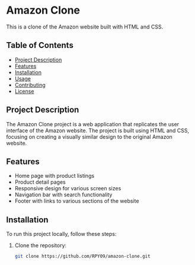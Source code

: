 # Amazon Clone

This is a clone of the Amazon website built with HTML and CSS.

## Table of Contents

- [Project Description](#project-description)
- [Features](#features)
- [Installation](#installation)
- [Usage](#usage)
- [Contributing](#contributing)
- [License](#license)

## Project Description

The Amazon Clone project is a web application that replicates the user interface of the Amazon website. The project is built using HTML and CSS, focusing on creating a visually similar design to the original Amazon website.

## Features

- Home page with product listings
- Product detail pages
- Responsive design for various screen sizes
- Navigation bar with search functionality
- Footer with links to various sections of the website

## Installation

To run this project locally, follow these steps:

1. Clone the repository:

   ```bash
   git clone https://github.com/RPY09/amazon-clone.git
